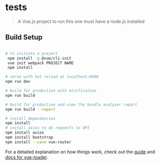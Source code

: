 # tests 

> A Vue.js project to run this one must have a node.js installed 

## Build Setup

``` bash

# to initiate a project 
 npm install -g @vue/cli-init    
 vue init webpack PROJECT NAME
 npm install

# serve with hot reload at localhost:8080
npm run dev

# build for production with minification
npm run build

# build for production and view the bundle analyzer report
npm run build --report

# install dependencies
npm install
# install axios to do requests to API
npm install axios
npm install bootstrap
npm install --save vue-router

```

For a detailed explanation on how things work, check out the [guide](http://vuejs-templates.github.io/webpack/) and [docs for vue-loader](http://vuejs.github.io/vue-loader).
